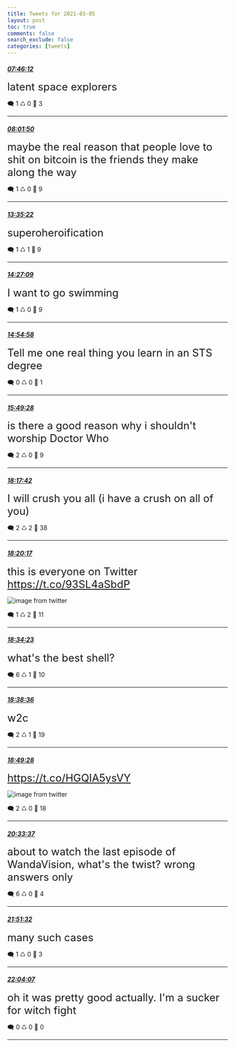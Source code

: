 ```yaml
---
title: Tweets for 2021-03-05
layout: post
toc: true
comments: false
search_exclude: false
categories: [tweets]
---
```



#### <a href = "https://twitter.com/deepfates/status/1367848926548811777">*07:46:12*</a>

<font size="5">latent space explorers</font>



🗨️ 1 ♺ 0 🤍  3   

---
    
#### <a href = "https://twitter.com/deepfates/status/1367852862039089154">*08:01:50*</a>

<font size="5">maybe the real reason that people love to shit on bitcoin is the friends they make along the way</font>



🗨️ 1 ♺ 0 🤍  9   

---
    
#### <a href = "https://twitter.com/deepfates/status/1367936799037788161">*13:35:22*</a>

<font size="5">superoheroification</font>



🗨️ 1 ♺ 1 🤍  9   

---
    
#### <a href = "https://twitter.com/deepfates/status/1367949830631223297">*14:27:09*</a>

<font size="5">I want to go swimming</font>



🗨️ 1 ♺ 0 🤍  9   

---
    
#### <a href = "https://twitter.com/deepfates/status/1367956830308081664">*14:54:58*</a>

<font size="5">Tell me one real thing you learn in an STS degree</font>



🗨️ 0 ♺ 0 🤍  1   

---
    
#### <a href = "https://twitter.com/deepfates/status/1367970544096747523">*15:49:28*</a>

<font size="5">is there a good reason why i shouldn't worship Doctor Who</font>



🗨️ 2 ♺ 0 🤍  9   

---
    
#### <a href = "https://twitter.com/deepfates/status/1368007848471318529">*18:17:42*</a>

<font size="5">I will crush you all (i have a crush on all of you)</font>



🗨️ 2 ♺ 2 🤍  38   

---
    
#### <a href = "https://twitter.com/deepfates/status/1368008501268598784">*18:20:17*</a>

<font size="5">this is everyone on Twitter  https://t.co/93SL4aSbdP</font>

![image from twitter](/fastpages//images/Evwket4VcAARbTX.jpg)


🗨️ 1 ♺ 2 🤍  11   

---
    
#### <a href = "https://twitter.com/deepfates/status/1368012048815165440">*18:34:23*</a>

<font size="5">what's the best shell?</font>



🗨️ 6 ♺ 1 🤍  10   

---
    
#### <a href = "https://twitter.com/deepfates/status/1368013110594834442">*18:38:36*</a>

<font size="5">w2c</font>



🗨️ 2 ♺ 1 🤍  19   

---
    
#### <a href = "https://twitter.com/deepfates/status/1368015842781188098">*18:49:28*</a>

<font size="5"> https://t.co/HGQIA5ysVY</font>

![image from twitter](/fastpages//images/EvwrKIPVgAM6fXi.jpg)


🗨️ 2 ♺ 0 🤍  18   

---
    
#### <a href = "https://twitter.com/deepfates/status/1368042056367628288">*20:33:37*</a>

<font size="5">about to watch the last episode of WandaVision, what's the twist? wrong answers only</font>



🗨️ 6 ♺ 0 🤍  4   

---
    
#### <a href = "https://twitter.com/deepfates/status/1368061665149861898">*21:51:32*</a>

<font size="5">many such cases</font>



🗨️ 1 ♺ 0 🤍  3   

---
    
#### <a href = "https://twitter.com/deepfates/status/1368064830171734017">*22:04:07*</a>

<font size="5">oh it was pretty good actually. I'm a sucker for witch fight</font>



🗨️ 0 ♺ 0 🤍  0   

---
    
            
